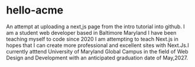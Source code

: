 # hello-acme
An attempt at uploading a next,js page from the intro tutorial into github.
I am a student web developer based in Baltimore Maryland I have been teaching myself to code since 2020 I am attempting to teach Next.js in hopes that I can create more professional and excellent sites with Next.Js.I currently atttend University of Maryland Global Campus in the field of Web Design and Development with an anticipated graduation date of May,2027.

